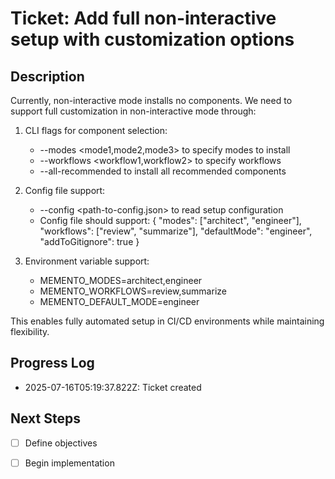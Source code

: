 # Ticket: Add full non-interactive setup with customization options

## Description
Currently, non-interactive mode installs no components. We need to support full customization in non-interactive mode through:

1. CLI flags for component selection:
   - --modes <mode1,mode2,mode3> to specify modes to install
   - --workflows <workflow1,workflow2> to specify workflows
   - --all-recommended to install all recommended components
   
2. Config file support:
   - --config <path-to-config.json> to read setup configuration
   - Config file should support:
     {
       "modes": ["architect", "engineer"],
       "workflows": ["review", "summarize"],
       "defaultMode": "engineer",
       "addToGitignore": true
     }

3. Environment variable support:
   - MEMENTO_MODES=architect,engineer
   - MEMENTO_WORKFLOWS=review,summarize
   - MEMENTO_DEFAULT_MODE=engineer

This enables fully automated setup in CI/CD environments while maintaining flexibility.

## Progress Log
- 2025-07-16T05:19:37.822Z: Ticket created

## Next Steps
- [ ] Define objectives
- [ ] Begin implementation

